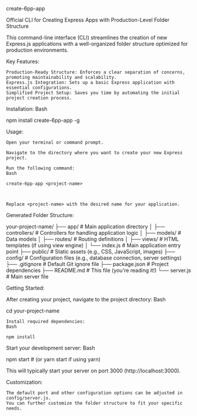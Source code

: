 create-6pp-app

Official CLI for Creating Express Apps with Production-Level Folder Structure

This command-line interface (CLI) streamlines the creation of new Express.js applications with a well-organized folder structure optimized for production environments.

Key Features:

    Production-Ready Structure: Enforces a clear separation of concerns, promoting maintainability and scalability.
    Express.js Integration: Sets up a basic Express application with essential configurations.
    Simplified Project Setup: Saves you time by automating the initial project creation process.

Installation:
Bash

npm install create-6pp-app -g


Usage:

    Open your terminal or command prompt.

    Navigate to the directory where you want to create your new Express project.

    Run the following command:
    Bash

    create-6pp-app <project-name>

    

    Replace <project-name> with the desired name for your application.

Generated Folder Structure:

your-project-name/
├── app/                   # Main application directory
│   ├── controllers/         # Controllers for handling application logic
│   ├── models/              # Data models
│   ├── routes/              # Routing definitions
│   ├── views/               # HTML templates (if using view engine)
│   └── index.js             # Main application entry point
├── public/                # Static assets (e.g., CSS, JavaScript, images)
├── config/                 # Configuration files (e.g., database connection, server settings)
├── .gitignore              # Default Git ignore file
├── package.json             # Project dependencies
├── README.md               # This file (you're reading it!)
└── server.js               # Main server file

Getting Started:

After creating your project, navigate to the project directory:
Bash

cd your-project-name



    Install required dependencies:
    Bash

    npm install

    

Start your development server:
Bash

npm start   # (or yarn start if using yarn)



This will typically start your server on port 3000 (http://localhost:3000).

Customization:

    The default port and other configuration options can be adjusted in config/server.js.
    You can further customize the folder structure to fit your specific needs.
